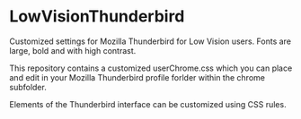 # LowVisionThunderbird
Customized settings for Mozilla Thunderbird for Low Vision users. Fonts are large, bold and with high contrast.

This repository contains a customized userChrome.css which you can place and edit in your Mozilla Thunderbird profile forlder within the chrome subfolder.

Elements of the Thunderbird interface can be customized using CSS rules.
